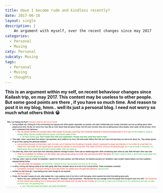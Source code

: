 ```yaml
---
title: Have I become rude and kindless recently?
date: 2017-06-16
layout: single
description: |
    An argument with myself, over the recent changes since may 2017
categories:
  - Personal
  - Musing
caty: Personal
subcaty: Musing
tags:
  - Personal
  - Musing
  - thoughts
---
```


<b>This is an argument within my self, on recent behaviour changes since Kailash trip, on may 2017. This content may be useless to other people. But some good points are there , if you have so much time. And reason to post it in my blog, hmm.. well its just a personal blog. I need not worry so much what others think 😀 </b>

<img src="/assets/images/RecentRudeness.png"  itemprop="image" alt="An Argument with myself">
